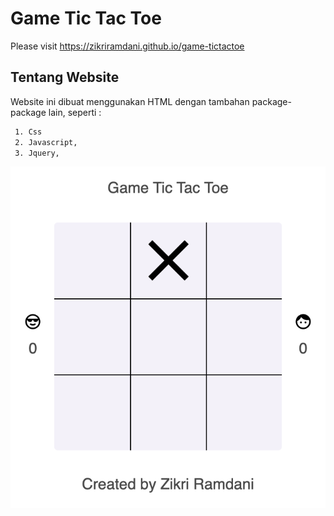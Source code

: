 # Game Tic Tac Toe

Please visit <https://zikriramdani.github.io/game-tictactoe>

## Tentang Website

Website ini dibuat menggunakan HTML dengan tambahan package-package lain, seperti :

```bash
 1. Css
 2. Javascript,
 3. Jquery,
```

![result](https://github.com/zikriramdani/game-tictactoe/blob/main/ScreenShot.png)

